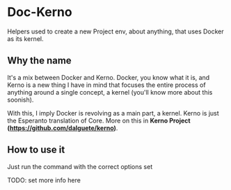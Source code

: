 Doc-Kerno
=========

Helpers used to create a new Project env, about anything, that uses Docker as its kernel.


Why the name
------------

It's a mix between Docker and Kerno. Docker, you know what it is, and Kerno is a new thing I have in mind that focuses the entire process of anything around a single concept, a kernel (you'll know more about this soonish). 

With this, I imply Docker is revolving as a main part, a kernel. Kerno is just the Esperanto translation of Core. More on this in **Kerno Project (https://github.com/dalguete/kerno)**.

How to use it
-------------

Just run the command with the correct options set

TODO: set more info here
